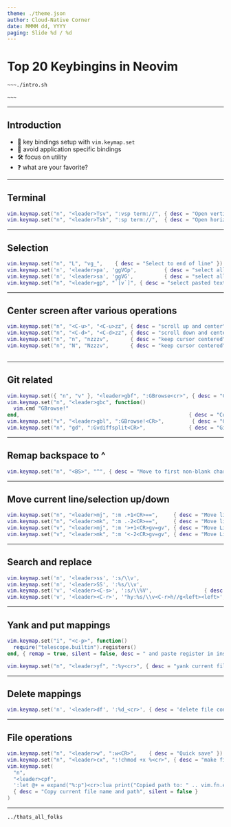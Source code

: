 ```yaml
---
theme: ./theme.json
author: Cloud-Native Corner
date: MMMM dd, YYYY
paging: Slide %d / %d
---
```


# Top 20 Keybingins in Neovim

```bash
~~~./intro.sh

~~~
```

---

## Introduction

- 🔑 key bindings setup with `vim.keymap.set`
- 🚫 avoid application specific bindings
- 🛠️ focus on utility
- ❓ what are your favorite?

---

## Terminal

```lua
vim.keymap.set("n", "<leader>Tsv", ":vsp term://", { desc = "Open vertical terminal split" })
vim.keymap.set("n", "<leader>Tsh", ":sp term://",  { desc = "Open horizontal terminal split" })
```

---

## Selection

```lua
vim.keymap.set("n", "L", "vg_",    { desc = "Select to end of line" })
vim.keymap.set('n', '<leader>pa', 'ggVGp',         { desc = "select all and paste" })
vim.keymap.set('n', '<leader>sa', 'ggVG',          { desc = "select all" })
vim.keymap.set("n", "<leader>gp", "`[v`]", { desc = "select pasted text" })
```

---

## Center screen after various operations

```lua
vim.keymap.set("n", "<C-u>", "<C-u>zz", { desc = "scroll up and center" })
vim.keymap.set("n", "<C-d>", "<C-d>zz", { desc = "scroll down and center" })
vim.keymap.set("n", "n", "nzzzv",       { desc = "keep cursor centered" })
vim.keymap.set("n", "N", "Nzzzv",       { desc = "keep cursor centered" })
                                        
```

---

## Git related

```lua
vim.keymap.set({ "n", "v" }, "<leader>gbf", ":GBrowse<cr>", { desc = "Git browse current file in browser" })
vim.keymap.set("n", "<leader>gbc", function()               
  vim.cmd "GBrowse!"                                       
end,                                                       { desc = "Copy URL to current file" })
vim.keymap.set("v", "<leader>gbl", ":GBrowse!<CR>",         { desc = "Git browse current file and selected line in browser" })
vim.keymap.set("n", "gd", ":Gvdiffsplit<CR>",              { desc = "Git diff current file" })
```

---

## Remap backspace to ^

```lua
vim.keymap.set("n", "<BS>", "^", { desc = "Move to first non-blank character" })
```

---

## Move current line/selection up/down

```lua
vim.keymap.set("n", "<leader>mj", ":m .+1<CR>==",     { desc = "Move line down" })
vim.keymap.set("n", "<leader>mk", ":m .-2<CR>==",     { desc = "Move line up" })
vim.keymap.set("v", "<leader>mj", ":m '>+1<CR>gv=gv", { desc = "Move Line Down in Visual Mode" })
vim.keymap.set("v", "<leader>mk", ":m '<-2<CR>gv=gv", { desc = "Move Line Up in Visual Mode" })
```

---

## Search and replace

```lua
vim.keymap.set('n', '<leader>ss', ':s/\\v',                             { desc = "search and replace on line" })
vim.keymap.set('n', '<leader>SS', ':%s/\\v',                            { desc = "search and replace in file" })
vim.keymap.set('v', '<leader><C-s>', ':s/\\%V',                 { desc = "Search only in visual selection using %V atom" })
vim.keymap.set('v', '<leader><C-r>', '"hy:%s/\\v<C-r>h//g<left><left>', { desc = "change selection" })
```

---

## Yank and put mappings

```lua
vim.keymap.set("i", "<c-p>", function()
  require("telescope.builtin").registers()
end, { remap = true, silent = false, desc = " and paste register in insert mode", })

vim.keymap.set("n", "<leader>yf", ":%y<cr>", { desc = "yank current file to the clipboard buffer" })


```

---

## Delete mappings

```lua
vim.keymap.set('n', '<leader>df', ':%d_<cr>', { desc = 'delete file content to black hole register' })
```

---

## File operations

```lua
vim.keymap.set("n", "<leader>w", ":w<CR>",    { desc = "Quick save" })
vim.keymap.set("n", "<leader>cx", ":!chmod +x %<cr>", { desc = "make file executable" })
vim.keymap.set(
  "n",
  "<leader>cpf",
  ':let @+ = expand("%:p")<cr>:lua print("Copied path to: " .. vim.fn.expand("%:p"))<cr>',
  { desc = "Copy current file name and path", silent = false }
)
```

---

```bash
../thats_all_folks
```
